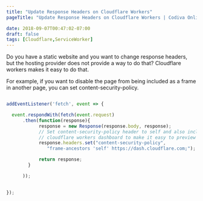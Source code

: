 ```yaml
---
title: "Update Response Headers on Cloudflare Workers"
pageTitle: "Update Response Headers on Cloudflare Workers | Codiva Online Compiler Blog"

date: 2018-09-07T00:47:02-07:00
draft: false
tags: [Cloudflare,ServiceWorker]
---
```


Do you have a static website and you want to change response headers, but the hosting provider does not provide a way to do that? Cloudflare workers makes it easy to do that.
<!--more-->

For example, if you want to disable the page from being included as a frame in another page, you can set content-security-policy.

```javascript

addEventListener('fetch', event => {

  event.respondWith(fetch(event.request)
      .then(function(response){
            response = new Response(response.body, response);
            // Set content-security-policy header to self and also include 
            // cloudflare workers dashboard to make it easy to preview
            response.headers.set("content-security-policy",
               "frame-ancestors 'self' https://dash.cloudflare.com;");

            return response;
        }

      ));
    

});
```

